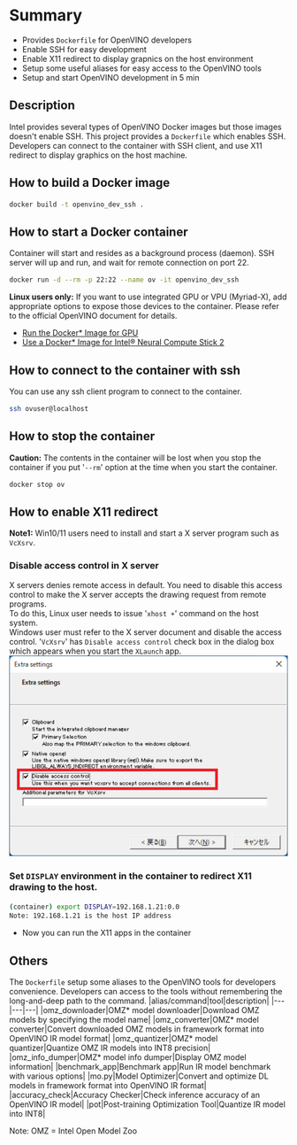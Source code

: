 # Summary
- Provides `Dockerfile` for OpenVINO developers
- Enable SSH for easy development
- Enable X11 redirect to display grapnics on the host environment
- Setup some useful aliases for easy access to the OpenVINO tools
- Setup and start OpenVINO development in 5 min

## Description
Intel provides several types of OpenVINO Docker images but those images doesn't enable SSH. This project provides a `Dockerfile` which enables SSH. Developers can connect to the container with SSH client, and use X11 redirect to display graphics on the host machine.  



## How to build a Docker image
```sh
docker build -t openvino_dev_ssh .
```

## How to start a Docker container
Container will start and resides as a background process (daemon). SSH server will up and run, and wait for remote connection on port 22.
```sh
docker run -d --rm -p 22:22 --name ov -it openvino_dev_ssh
```

**Linux users only:** If you want to use integrated GPU or VPU (Myriad-X), add appropriate options to expose those devices to the container. Please refer to the official OpenVINO document for details.  
- [Run the Docker* Image for GPU](https://docs.openvino.ai/latest/openvino_docs_install_guides_installing_openvino_docker_linux.html#run-the-docker-image-for-gpu)  
- [Use a Docker* Image for Intel® Neural Compute Stick 2](https://docs.openvino.ai/latest/openvino_docs_install_guides_installing_openvino_docker_linux.html#use-a-docker-image-for-intel-neural-compute-stick-2)
## How to connect to the container with ssh
You can use any ssh client program to connect to the container.  
```sh
ssh ovuser@localhost
```

## How to stop the container
**Caution:** The contents in the container will be lost when you stop the container if you put '`--rm`' option at the time when you start the container.
```sh
docker stop ov
```

## How to enable X11 redirect

**Note1:** Win10/11 users need to install and start a X server program such as `VcXsrv`.  

### Disable access control in X server  
X servers denies remote access in default. You need to disable this access control to make the X server accepts the drawing request from remote programs.  
 To do this, Linux user needs to issue '`xhost +`' command on the host system.  
 Windows user must refer to the X server document and disable the access control. '`VcXsrv`' has `Disable access control` check box in the dialog box which appears when you start the `XLaunch` app.    
![Xlaunch](resources/xlaunch.png)  

### Set `DISPLAY` environment in the container to redirect X11 drawing to the host.
```sh
(container) export DISPLAY=192.168.1.21:0.0
Note: 192.168.1.21 is the host IP address
```
- Now you can run the X11 apps in the container


## Others
The `Dockerfile` setup some aliases to the OpenVINO tools for developers convenience. Developers can access to the tools without remembering the long-and-deep path to the command.
|alias/command|tool|description|
|---|---|---|
|omz_downloader|OMZ* model downloader|Download OMZ models by specifying the model name|
|omz_converter|OMZ* model converter|Convert downloaded OMZ models in framework format into OpenVINO IR model format|
|omz_quantizer|OMZ* model quantizer|Quantize OMZ IR models into INT8 precision|
|omz_info_dumper|OMZ* model info dumper|Display OMZ model information|
|benchmark_app|Benchmark app|Run IR model benchmark with various options|
|mo.py|Model Optimizer|Convert and optimize DL models in framework format into OpenVINO IR format|
|accuracy_check|Accuracy Checker|Check inference accuracy of an OpenVINO IR model|
|pot|Post-training Optimization Tool|Quantize IR model into INT8|

Note: OMZ = Intel Open Model Zoo
